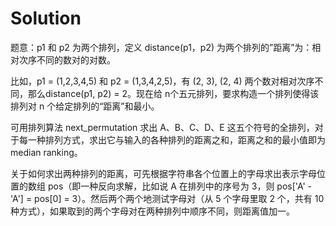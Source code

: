 # Solution

题意：p1 和 p2 为两个排列，定义 distance(p1，p2) 为两个排列的”距离”为：相对次序不同的数对的对数。

比如，p1 = (1,2,3,4,5) 和 p2 = (1,3,4,2,5)，有 (2, 3), (2, 4) 两个数对相对次序不同，那么distance(p1, p2) = 2。现在给 n个五元排列，要求构造一个排列使得该排列对 n 个给定排列的“距离”和最小。

可用排列算法 next_permutation 求出 A、B、C、D、E 这五个符号的全排列，对于每一种排列方式，求出它与输入的各种排列的距离之和，距离之和的最小值即为 median ranking。

关于如何求出两种排列的距离，可先根据字符串各个位置上的字母求出表示字母位置的数组 pos（即一种反向求解，比如说 A 在排列中的序号为 3，则 pos['A' - 'A'] = pos[0] = 3）。然后两个两个地测试字母对（从 5 个字母里取 2 个，共有 10 种方式），如果取到的两个字母对在两种排列中顺序不同，则距离值加一。
